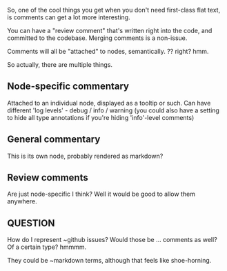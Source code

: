 
So, one of the cool things you get when you don't need first-class flat text, is comments can get a lot more interesting.

You can have a "review comment" that's written right into the code, and committed to the codebase.
Merging comments is a non-issue.

Comments will all be "attached" to nodes, semantically. ?? right?
hmm.

So actually, there are multiple things.

## Node-specific commentary

Attached to an individual node, displayed as a tooltip or such.
Can have different 'log levels' - debug / info / warning
(you could also have a setting to hide all type annotations if you're hiding 'info'-level comments)

## General commentary

This is its own node, probably rendered as markdown?

## Review comments

Are just node-specific I think? 
Well it would be good to allow them anywhere.

## QUESTION

How do I represent ~github issues?
Would those be ... comments as well? Of a certain type?
hmmmm.

They could be ~markdown terms, although that feels like shoe-horning.

